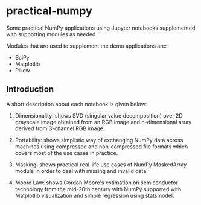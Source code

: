 # practical-numpy

Some practical NumPy applications using Jupyter notebooks supplemented with supporting modules as needed

Modules that are used to supplement the demo applications are:
* SciPy
* Matplotlib
* Pillow

## Introduction

A short description about each notebook is given below:

1. Dimensionality: shows SVD (singular value decomposition) over 2D grayscale image obtained from an RGB image and n-dimensional array derived from 3-channel RGB image.

2. Portability: shows simplistic way of exchanging NumPy data across machines using compressed and non-compressed file formats which covers most of the use cases in practice.

3. Masking: shows practical real-life use cases of NumPy MaskedArray module in order to deal with missing and invalid data.

4. Moore Law: shows Gordon Moore's estimation on semiconductor technology from the mid-20th century with NumPy supported with Matplotlib visualization and simple regression using statsmodel.

